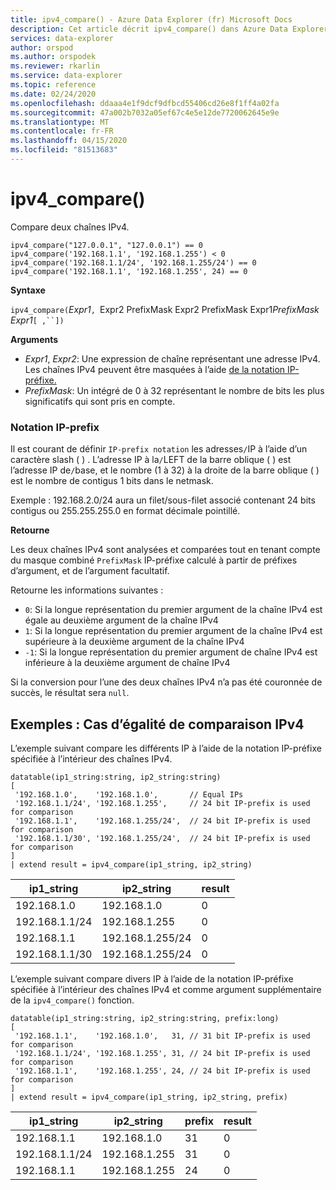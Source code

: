 ```yaml
---
title: ipv4_compare() - Azure Data Explorer (fr) Microsoft Docs
description: Cet article décrit ipv4_compare() dans Azure Data Explorer.
services: data-explorer
author: orspod
ms.author: orspodek
ms.reviewer: rkarlin
ms.service: data-explorer
ms.topic: reference
ms.date: 02/24/2020
ms.openlocfilehash: ddaaa4e1f9dcf9dfbcd55406cd26e8f1ff4a02fa
ms.sourcegitcommit: 47a002b7032a05ef67c4e5e12de7720062645e9e
ms.translationtype: MT
ms.contentlocale: fr-FR
ms.lasthandoff: 04/15/2020
ms.locfileid: "81513683"
---
```

# <a name="ipv4_compare"></a>ipv4_compare()

Compare deux chaînes IPv4.

```kusto
ipv4_compare("127.0.0.1", "127.0.0.1") == 0
ipv4_compare('192.168.1.1', '192.168.1.255') < 0
ipv4_compare('192.168.1.1/24', '192.168.1.255/24') == 0
ipv4_compare('192.168.1.1', '192.168.1.255', 24) == 0
```

**Syntaxe**

`ipv4_compare(`*Expr1*`, `Expr2 PrefixMask Expr2 PrefixMask Expr1*PrefixMask* *Expr1*`[ ,``])`

**Arguments**

* *Expr1*, *Expr2*: Une expression de chaîne représentant une adresse IPv4. Les chaînes IPv4 peuvent être masquées à l’aide [de la notation IP-préfixe.](#ip-prefix-notation)
* *PrefixMask*: Un intégré de 0 à 32 représentant le nombre de bits les plus significatifs qui sont pris en compte.

### <a name="ip-prefix-notation"></a>Notation IP-prefix

Il est courant de définir `IP-prefix notation` les adresses`/`IP à l’aide d’un caractère slash ( ) .
L’adresse IP à la`/`LEFT de la barre oblique ( ) est l’adresse IP de`/`base, et le nombre (1 à 32) à la droite de la barre oblique ( ) est le nombre de contigus 1 bits dans le netmask. 

Exemple : 192.168.2.0/24 aura un filet/sous-filet associé contenant 24 bits contigus ou 255.255.255.0 en format décimale pointillé.

**Retourne**

Les deux chaînes IPv4 sont analysées et comparées tout en tenant compte du masque combiné `PrefixMask` IP-préfixe calculé à partir de préfixes d’argument, et de l’argument facultatif.

Retourne les informations suivantes :
* `0`: Si la longue représentation du premier argument de la chaîne IPv4 est égale au deuxième argument de la chaîne IPv4
* `1`: Si la longue représentation du premier argument de la chaîne IPv4 est supérieure à la deuxième argument de la chaîne IPv4
* `-1`: Si la longue représentation du premier argument de chaîne IPv4 est inférieure à la deuxième argument de chaîne IPv4

Si la conversion pour l’une des deux chaînes IPv4 n’a pas été couronnée de succès, le résultat sera `null`.

## <a name="examples-ipv4-comparison-equality-cases"></a>Exemples : Cas d’égalité de comparaison IPv4

L’exemple suivant compare les différents IP à l’aide de la notation IP-préfixe spécifiée à l’intérieur des chaînes IPv4.

```kusto
datatable(ip1_string:string, ip2_string:string)
[
 '192.168.1.0',    '192.168.1.0',       // Equal IPs
 '192.168.1.1/24', '192.168.1.255',     // 24 bit IP-prefix is used for comparison
 '192.168.1.1',    '192.168.1.255/24',  // 24 bit IP-prefix is used for comparison
 '192.168.1.1/30', '192.168.1.255/24',  // 24 bit IP-prefix is used for comparison
]
| extend result = ipv4_compare(ip1_string, ip2_string)
```

|ip1_string|ip2_string|result|
|---|---|---|
|192.168.1.0|192.168.1.0|0|
|192.168.1.1/24|192.168.1.255|0|
|192.168.1.1|192.168.1.255/24|0|
|192.168.1.1/30|192.168.1.255/24|0|

L’exemple suivant compare divers IP à l’aide de la notation IP-préfixe spécifiée à l’intérieur des chaînes IPv4 et comme argument supplémentaire de la `ipv4_compare()` fonction.

```kusto
datatable(ip1_string:string, ip2_string:string, prefix:long)
[
 '192.168.1.1',    '192.168.1.0',   31, // 31 bit IP-prefix is used for comparison
 '192.168.1.1/24', '192.168.1.255', 31, // 24 bit IP-prefix is used for comparison
 '192.168.1.1',    '192.168.1.255', 24, // 24 bit IP-prefix is used for comparison
]
| extend result = ipv4_compare(ip1_string, ip2_string, prefix)
```

|ip1_string|ip2_string|prefix|result|
|---|---|---|---|
|192.168.1.1|192.168.1.0|31|0|
|192.168.1.1/24|192.168.1.255|31|0|
|192.168.1.1|192.168.1.255|24|0|